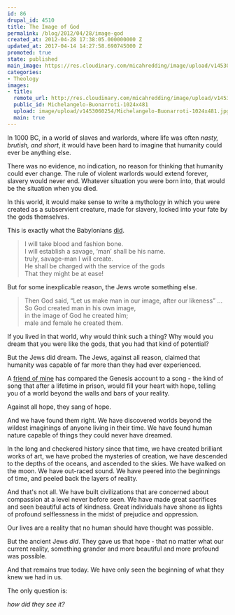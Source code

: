 ```yaml
---
id: 86
drupal_id: 4510
title: The Image of God
permalink: /blog/2012/04/28/image-god
created_at: 2012-04-28 17:38:05.000000000 Z
updated_at: 2017-04-14 14:27:58.690745000 Z
promoted: true
state: published
main_image: https://res.cloudinary.com/micahredding/image/upload/v1453060254/Michelangelo-Buonarroti-1024x481.jpg
categories:
- Theology
images:
- title: 
  remote_url: http://res.cloudinary.com/micahredding/image/upload/v1453060254/Michelangelo-Buonarroti-1024x481.jpg
  public_id: Michelangelo-Buonarroti-1024x481
  upload: image/upload/v1453060254/Michelangelo-Buonarroti-1024x481.jpg
  main: true
---
```

In 1000 BC, in a world of slaves and warlords, where life was often *nasty, brutish, and short*, it would have been hard to imagine that humanity could ever be anything else.

There was no evidence, no indication, no reason for thinking that humanity could ever change. The rule of violent warlords would extend forever, slavery would never end. Whatever situation you were born into, that would be the situation when you died.

In this world, it would make sense to write a mythology in which you were created as a subservient creature, made for slavery, locked into your fate by the gods themselves.

This is exactly what the Babylonians [did](http://www.cresourcei.org/enumaelish.html).

> I will take blood and fashion bone.  
> I will establish a savage, ‘man’ shall be his name.  
> truly, savage-man I will create.  
> He shall be charged with the service of the gods  
> That they might be at ease!   

But for some inexplicable reason, the Jews wrote something else.

> Then God said, “Let us make man in our image, after our likeness” …  
> So God created man in his own image,  
> in the image of God he created him;  
> male and female he created them.   

If you lived in that world, why would think such a thing? Why would you dream that you were like the gods, that you had that kind of potential?

But the Jews did dream. The Jews, against all reason, claimed that humanity was capable of far more than they had ever experienced.

A [friend of mine](http://www.joshuagraves.com/) has compared the Genesis account to a song - the kind of song that after a lifetime in prison, would fill your heart with hope, telling you of a world beyond the walls and bars of your reality.

Against all hope, they sang of hope.

And we have found them right. We have discovered worlds beyond the wildest imaginings of anyone living in their time. We have found human nature capable of things they could never have dreamed.

In the long and checkered history since that time, we have created brilliant works of art, we have probed the mysteries of creation, we have descended to the depths of the oceans, and ascended to the skies. We have walked on the moon. We have out-raced sound. We have peered into the beginnings of time, and peeled back the layers of reality.

And that's not all. We have built civilizations that are concerned about compassion at a level never before seen. We have made great sacrifices and seen beautiful acts of kindness. Great individuals have shone as lights of profound selflessness in the midst of prejudice and oppression.

Our lives are a reality that no human should have thought was possible.

But the ancient Jews *did*. They gave us that hope - that no matter what our current reality, something grander and more beautiful and more profound was possible.

And that remains true today. We have only seen the beginning of what they knew we had in us.

The only question is:  

*how did they see it?*  
